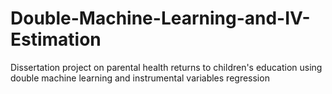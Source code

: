 # Double-Machine-Learning-and-IV-Estimation
Dissertation project on parental health returns to children's education using double machine learning and instrumental variables regression
